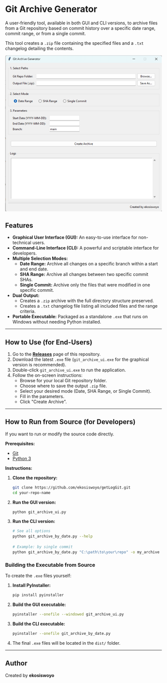 
# Git Archive Generator

A user-friendly tool, available in both GUI and CLI versions, to archive files from a Git repository based on commit history over a specific date range, commit range, or from a single commit.

This tool creates a `.zip` file containing the specified files and a `.txt` changelog detailing the contents.

![Screenshot of the GUI application](placeholder.png)

## Features

- **Graphical User Interface (GUI):** An easy-to-use interface for non-technical users.
- **Command-Line Interface (CLI):** A powerful and scriptable interface for developers.
- **Multiple Selection Modes:**
  - **Date Range:** Archive all changes on a specific branch within a start and end date.
  - **SHA Range:** Archive all changes between two specific commit SHAs.
  - **Single Commit:** Archive only the files that were modified in one specific commit.
- **Dual Output:**
  - Creates a `.zip` archive with the full directory structure preserved.
  - Creates a `.txt` changelog file listing all included files and the range criteria.
- **Portable Executable:** Packaged as a standalone `.exe` that runs on Windows without needing Python installed.

---

## How to Use (for End-Users)

1.  Go to the [**Releases**](https://github.com/ekosiswoyo/getLogGit/releases) page of this repository.
2.  Download the latest `.exe` file (`git_archive_ui.exe` for the graphical version is recommended).
3.  Double-click `git_archive_ui.exe` to run the application.
4.  Follow the on-screen instructions:
    -   Browse for your local Git repository folder.
    -   Choose where to save the output `.zip` file.
    -   Select your desired mode (Date, SHA Range, or Single Commit).
    -   Fill in the parameters.
    -   Click "Create Archive".

---

## How to Run from Source (for Developers)

If you want to run or modify the source code directly.

**Prerequisites:**
- [Git](https://git-scm.com/)
- [Python 3](https://www.python.org/)

**Instructions:**

1.  **Clone the repository:**
    ```bash
    git clone https://github.com/ekosiswoyo/getLogGit.git
    cd your-repo-name
    ```

2.  **Run the GUI version:**
    ```bash
    python git_archive_ui.py
    ```

3.  **Run the CLI version:**
    ```bash
    # See all options
    python git_archive_by_date.py --help

    # Example: by single commit
    python git_archive_by_date.py "C:\path\to\your\repo" -o my_archive --commit-sha <your_sha>
    ```

### Building the Executable from Source

To create the `.exe` files yourself:

1.  **Install PyInstaller:**
    ```bash
    pip install pyinstaller
    ```

2.  **Build the GUI executable:**
    ```bash
    pyinstaller --onefile --windowed git_archive_ui.py
    ```

3.  **Build the CLI executable:**
    ```bash
    pyinstaller --onefile git_archive_by_date.py
    ```

4.  The final `.exe` files will be located in the `dist/` folder.

---

## Author

Created by **ekosiswoyo**

